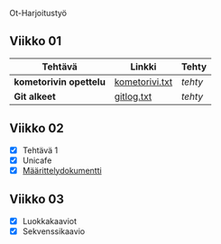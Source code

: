 Ot-Harjoitustyö

## Viikko 01
Tehtävä | Linkki | Tehty
--------|--------|-------
**kometorivin opettelu** | [kometorivi.txt](https://github.com/MTajakka/ot-harjoitustyo/blob/master/laskarit/viikko1/kometorivi.txt) | *tehty*
**Git alkeet** | [gitlog.txt](https://github.com/MTajakka/ot-harjoitustyo/blob/master/laskarit/viikko1/gitlog.txt) | *tehty*

## Viikko 02
 - [x] Tehtävä 1
 - [x] Unicafe
 - [x] [Määrittelydokumentti](https://github.com/MTajakka/ot-harjoitustyo/blob/master/dokumentointi/maarittelydokumentti.md)

## Viikko 03
 - [x] Luokkakaaviot
 - [x] Sekvenssikaavio
